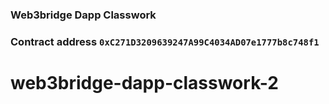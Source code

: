 ### Web3bridge Dapp Classwork
### Contract address `0xC271D3209639247A99C4034AD07e1777b8c748f1`
# web3bridge-dapp-classwork-2
